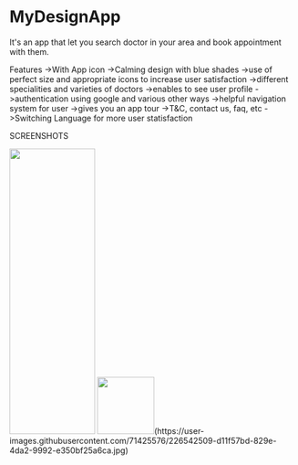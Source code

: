 # MyDesignApp
It's an app that let you search doctor in your area and book appointment with them.

Features
->With App icon
->Calming design with blue shades
->use of perfect size and appropriate icons to increase user satisfaction
->different specialities and varieties of doctors
->enables to see user profile
->authentication using google and various other ways
->helpful navigation system for user
->gives you an app tour
->T&C, contact us, faq, etc
->Switching Language for more user statisfaction

SCREENSHOTS

<img src="https://user-images.githubusercontent.com/71425576/226541833-ebc41acc-86a8-4a0a-9ab2-8c22527b64a9.jpg" width="150" height="500">
<img src="https://your-image-url.type" width="100" height="100">(https://user-images.githubusercontent.com/71425576/226542509-d11f57bd-829e-4da2-9992-e350bf25a6ca.jpg)

